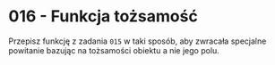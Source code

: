 # 016 - Funkcja tożsamość

Przepisz funkcję z zadania `015` w taki sposób, aby zwracała specjalne powitanie bazując na
tożsamości obiektu a nie jego polu.
